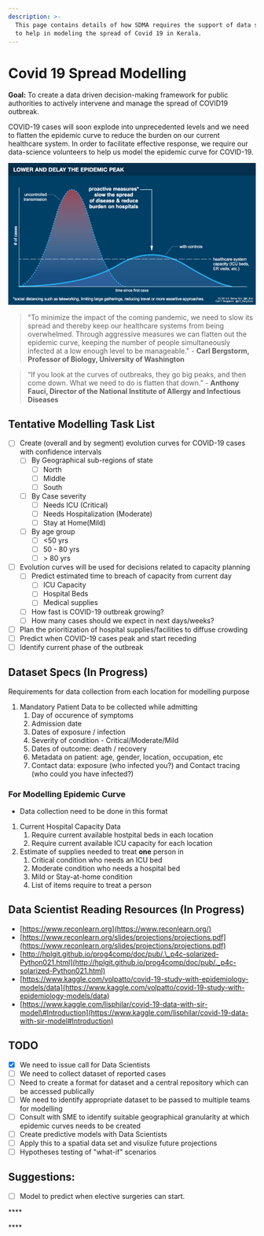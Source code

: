 ```yaml
---
description: >-
  This page contains details of how SDMA requires the support of data scientists
  to help in modeling the spread of Covid 19 in Kerala.
---
```


# Covid 19 Spread Modelling

**Goal:** To create a data driven decision-making framework for public authorities to actively intervene and manage the spread of COVID19 outbreak.

COVID-19 cases will soon explode into unprecedented levels and we need to flatten the epidemic curve to reduce the burden on our current healthcare system. In order to facilitate effective response, we require our data-science volunteers to help us model the epidemic curve for COVID-19.

![Source: Carl Bergstrom, UW &amp; Esther Kim](../.gitbook/assets/modelling_strategy.png)

> "To minimize the impact of the coming pandemic, we need to slow its spread and thereby keep our healthcare systems from being overwhelmed. Through aggressive measures we can flatten out the epidemic curve, keeping the number of people simultaneously infected at a low enough level to be manageable." - **Carl Bergstorm, Professor of Biology, University of Washington**

> “If you look at the curves of outbreaks, they go big peaks, and then come down. What we need to do is flatten that down.” - **Anthony Fauci, Director of the National Institute of Allergy and Infectious Diseases**

## Tentative Modelling Task List

* [ ] Create \(overall and by segment\) evolution curves for COVID-19 cases with confidence intervals
  * [ ] By Geographical sub-regions of state
    * [ ] North
    * [ ] Middle
    * [ ] South
  * [ ] By Case severity
    * [ ] Needs ICU \(Critical\)
    * [ ] Needs Hospitalization \(Moderate\)
    * [ ] Stay at Home\(Mild\)
  * [ ] By age group
    * [ ] &lt;50 yrs
    * [ ] 50 - 80 yrs
    * [ ]  &gt; 80 yrs
* [ ] Evolution curves  will be used for decisions related to capacity planning
  * [ ] Predict estimated time to breach of capacity from current day
    * [ ] ICU Capacity
    * [ ] Hospital Beds
    * [ ] Medical supplies
  * [ ] How fast is COVID-19 outbreak growing?
  * [ ] How many cases should we expect in next days/weeks?
* [ ] Plan the prioritization of hospital supplies/facilities to diffuse crowding
* [ ] Predict when COVID-19 cases peak and start receding
* [ ] Identify current phase of the outbreak

## Dataset Specs \(In Progress\)

Requirements for data collection from each location for modelling purpose

1. Mandatory Patient Data to be collected while admitting 
   1. Day of occurence of symptoms
   2. Admission date
   3. Dates of exposure / infection
   4. Severity of condition - Critical/Moderate/Mild
   5. Dates of outcome: death / recovery
   6. Metadata on patient: age, gender, location, occupation, etc
   7. Contact data: exposure \(who infected you?\) and Contact tracing \(who could you have infected?\)

### For Modelling Epidemic Curve

* Data collection need to be done in this format

1. Current Hospital Capacity Data
   1. Require current available hostpital beds in each location
   2. Require current available ICU capacity for each location
2. Estimate of supplies needed to treat **one** person in
   1. Critical condition who needs an ICU bed
   2. Moderate condition who needs a hospital bed
   3. Mild or Stay-at-home condition
   4. List of items require to treat a person

## Data Scientist Reading Resources \(In Progress\)

* [https://www.reconlearn.org](https://www.reconlearn.org/)
* [https://www.reconlearn.org/slides/projections/projections.pdf](https://www.reconlearn.org/slides/projections/projections.pdf)
* [http://hplgit.github.io/prog4comp/doc/pub/.\_p4c-solarized-Python021.html](http://hplgit.github.io/prog4comp/doc/pub/._p4c-solarized-Python021.html)
* [https://www.kaggle.com/volpatto/covid-19-study-with-epidemiology-models/data](https://www.kaggle.com/volpatto/covid-19-study-with-epidemiology-models/data)
* [https://www.kaggle.com/lisphilar/covid-19-data-with-sir-model\#Introduction](https://www.kaggle.com/lisphilar/covid-19-data-with-sir-model#Introduction)

## TODO

* [x] We need to issue call for Data Scientists
* [ ] We need to collect dataset of reported cases
* [ ] Need to create a format for dataset and a central repository which can be accessed publically
* [ ] We need to identify appropriate dataset to be passed to multiple teams for modelling
* [ ] Consult with SME to identify suitable geographical granularity at which epidemic curves needs to be created
* [ ] Create predictive models with Data Scientists
* [ ] Apply this to a spatial data set and visulize future projections 
* [ ] Hypotheses testing of "what-if" scenarios

## **Suggestions:**

* [ ] Model to predict when elective surgeries can start.

\*\*\*\*

\*\*\*\*



